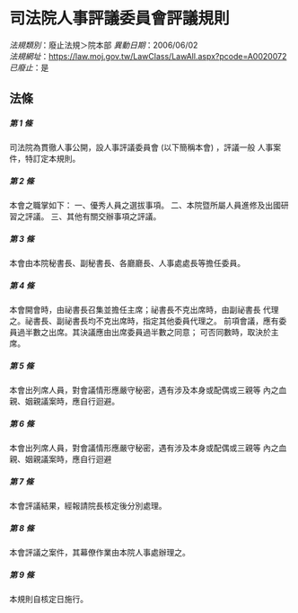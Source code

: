 # 司法院人事評議委員會評議規則

*法規類別*：廢止法規＞院本部
*異動日期*：2006/06/02  
*法規網址*：https://law.moj.gov.tw/LawClass/LawAll.aspx?pcode=A0020072
*已廢止*：是


## 法條
##### 第 1 條
司法院為貫徹人事公開，設人事評議委員會 (以下簡稱本會) ，評議一般
人事案件，特訂定本規則。

##### 第 2 條
本會之職掌如下：
一、優秀人員之選拔事項。
二、本院暨所屬人員進修及出國研習之評議。
三、其他有關交辦事項之評議。

##### 第 3 條
本會由本院秘書長、副秘書長、各廳廳長、人事處處長等擔任委員。

##### 第 4 條
本會開會時，由祕書長召集並擔任主席；祕書長不克出席時，由副祕書長
代理之。祕書長、副祕書長均不克出席時，指定其他委員代理之。
前項會議，應有委員過半數之出席。其決議應由出席委員過半數之同意；
可否同數時，取決於主席。

##### 第 5 條
本會出列席人員，對會議情形應嚴守秘密，遇有涉及本身或配偶或三親等
內之血親、姻親議案時，應自行迴避。

##### 第 6 條
本會出列席人員，對會議情形應嚴守秘密，遇有涉及本身或配偶或三親等
內之血親、姻親議案時，應自行迴避

##### 第 7 條
本會評議結果，經報請院長核定後分別處理。

##### 第 8 條
本會評議之案件，其幕僚作業由本院人事處辦理之。

##### 第 9 條
本規則自核定日施行。


